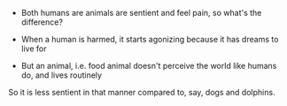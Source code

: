 - Both humans are animals are sentient and feel pain, so what's the difference?

- When a human is harmed, it starts agonizing because it has dreams to live for
- But an animal, i.e. food animal doesn't perceive the world like humans do, and lives routinely

So it is less sentient in that manner compared to, say, dogs and dolphins.